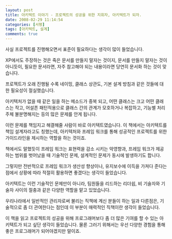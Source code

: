 ```yaml
---
layout: post
title: 아키텍트 이야기 - 프로젝트의 성공을 위한 지휘자, 아키텍트가 되자.
date: 2008-02-29 11:14:54
categories: [서평]
tags: [아키텍트, 설계]
comments: true
---
```


사실 프로젝트를 진행해오면서 표준이 필요하다는 생각이 많이 들었습니다.

XP에서도 주장하는 것은 죽은 문서를 만들지 말자는 것이지, 문서를 만들지 말자는 것이 아니듯이, 필요한 문서라면, 자주 참고해야 되는 내용이라면 당연히 문서화 하는 것이 맞습니다.

프로젝트가 오래 진행될 수록 네이밍, 클래스 상관도, 기본 설계 방침과 같은 것들에 대한 필요성이 절실했습니다.

아키텍처가 없을 때 같은 일을 하는 메소드가 중복 되고, 어떤 클래스는 크고 어떤 클래스는 작고, 어설픈 패턴적용으로 클래스 간의 관계가 모호하거나 복잡하고, 기능별 처리 주체 불분명해지는 등의 많은 문제를 안게 됩니다.

이런 문제를 책임지고 해결해줄 사람이 바로 아키텍트였습니다. 이 책에서는 아키텍트를 책임 설계자라고도 칭했는데, 아키텍처와 프레임 워크를 통해 성공적인 프로젝트를 위한 가이드라인을 제시하는 역할을 하는 것이죠.

책에서도 말했듯이 프레임 워크는 표현력을 감소 시키는 악영향과, 프레임 워크가 제공하는 범위를 벗어났을 때 기술적인 문제, 설계적인 문제가 동시에 발생하기도 합니다.

그렇지만 전반적으로 프레임 워크가 생산성 향상이나, 유지보수에 이득을 가져다 준다는 점에서 상황에 따라 적절히 활용하면 좋겠다는 생각이 들었습니다. 

아키텍트는 이런 기술적인 문제만이 아니라, 팀원들을 리드하는 리더쉽, 비 기술자와 기술자 사이의 절충과 같은 다양한 역할을 맡고 있었습니다.

우리나라에서 일반적인 관리자로써 불리는 직책에 계신 분들이 하는 일과 다른점은, 기술적으로 좀 더 관여한다는 점인데 이 부분이 매력적인 직책이란 생각이 들었습니다.

이 책을 읽고 프로젝트의 성공을 위해 프로그래머보다 좀 더 많은 기여를 할 수 있는 아키텍트가 되고 싶단 생각이 들었습니다. 물론 그러기 위해서는 우선 다양한 경험을 통해 좋은 프로그래머가 되어야겠지만 말이죠.